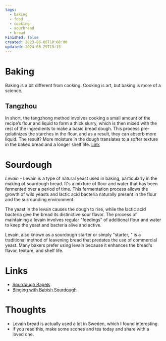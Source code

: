 ```yaml
---
tags:
  - baking
  - food
  - cooking
  - sourbread
  - bread
Finished: false
created: 2023-06-06T18:08:00
updated: 2024-08-29T13:15
---
```

# Baking

Baking is a bit different from cooking. Cooking is art, but baking is more of a science. 

## Tangzhou
In short, the tangzhong method involves cooking a small amount of the recipe’s flour and liquid to form a thick slurry, which is then mixed with the rest of the ingredients to make a basic bread dough.
This process pre-gelatinizes the starches in the flour, and as a result, they can absorb more liquid. The result? More moisture in the dough translates to a softer texture in the baked bread and a longer shelf life.
[Link](https://www.kingarthurbaking.com/blog/2021/02/05/tangzhong-method-soft-pillowy-cinnamon-rolls)


# Sourdough

*Levain* - Levain is a type of natural yeast used in baking, particularly in the making of sourdough bread. It's a mixture of flour and water that has been fermented over a period of time. This fermentation process allows the growth of wild yeasts and lactic acid bacteria naturally present in the flour and the surrounding environment.

The yeast in the levain causes the dough to rise, while the lactic acid bacteria give the bread its distinctive sour flavor. The process of maintaining a levain involves regular "feedings" of additional flour and water to keep the yeast and bacteria alive and active.

Levain, also known as a sourdough starter or simply "starter, " is a traditional method of leavening bread that predates the use of commercial yeast. Many bakers prefer using levain because it enhances the bread's flavor, texture, and shelf life.


# Links
- [Sourdough Bagels](https://www.theclevercarrot.com/2021/06/easy-homemade-sourdough-bagels/)
- [Binging with Babish Sourdough](https://www.youtube.com/watch?v=bSYdABrPrtM&ab_channel=BabishCulinaryUniverse)

# Thoughts 
- Levain bread is actually used a lot in Sweden, which I found interesting. 
- If you read this, make some scones and tea today and share with a loved one. 


